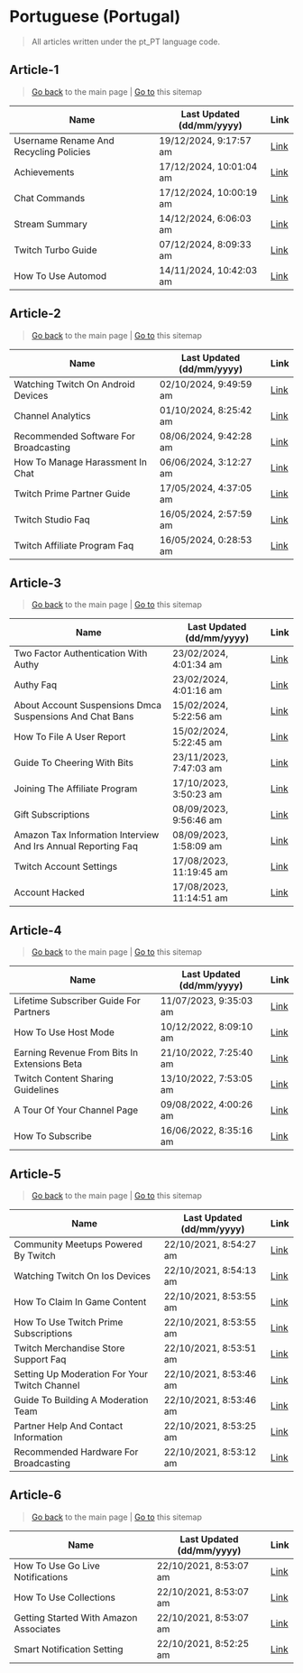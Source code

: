 # Portuguese (Portugal)
> All articles written under the pt_PT language code. 

## Article-1
> [Go back](../README.md) to the main page | [Go to](https://help.twitch.tv/s/sitemap-topicarticle-1.xml) this sitemap

| Name                                   | Last Updated (dd/mm/yyyy) | Link                                                                                            |
|----------------------------------------|---------------------------|-------------------------------------------------------------------------------------------------|
| Username Rename And Recycling Policies | 19/12/2024, 9:17:57 am    | [Link](https://help.twitch.tv/s/article/username-rename-and-recycling-policies?language=pt_PT)  |
| Achievements                           | 17/12/2024, 10:01:04 am   | [Link](https://help.twitch.tv/s/article/achievements?language=pt_PT)                            |
| Chat Commands                          | 17/12/2024, 10:00:19 am   | [Link](https://help.twitch.tv/s/article/chat-commands?language=pt_PT)                           |
| Stream Summary                         | 14/12/2024, 6:06:03 am    | [Link](https://help.twitch.tv/s/article/stream-summary?language=pt_PT)                          |
| Twitch Turbo Guide                     | 07/12/2024, 8:09:33 am    | [Link](https://help.twitch.tv/s/article/twitch-turbo-guide?language=pt_PT)                      |
| How To Use Automod                     | 14/11/2024, 10:42:03 am   | [Link](https://help.twitch.tv/s/article/how-to-use-automod?language=pt_PT)                      |



## Article-2
> [Go back](../README.md) to the main page | [Go to](https://help.twitch.tv/s/sitemap-topicarticle-2.xml) this sitemap

| Name                                  | Last Updated (dd/mm/yyyy) | Link                                                                                           |
|---------------------------------------|---------------------------|------------------------------------------------------------------------------------------------|
| Watching Twitch On Android Devices    | 02/10/2024, 9:49:59 am    | [Link](https://help.twitch.tv/s/article/watching-twitch-on-android-devices?language=pt_PT)     |
| Channel Analytics                     | 01/10/2024, 8:25:42 am    | [Link](https://help.twitch.tv/s/article/channel-analytics?language=pt_PT)                      |
| Recommended Software For Broadcasting | 08/06/2024, 9:42:28 am    | [Link](https://help.twitch.tv/s/article/recommended-software-for-broadcasting?language=pt_PT)  |
| How To Manage Harassment In Chat      | 06/06/2024, 3:12:27 am    | [Link](https://help.twitch.tv/s/article/how-to-manage-harassment-in-chat?language=pt_PT)       |
| Twitch Prime Partner Guide            | 17/05/2024, 4:37:05 am    | [Link](https://help.twitch.tv/s/article/twitch-prime-partner-guide?language=pt_PT)             |
| Twitch Studio Faq                     | 16/05/2024, 2:57:59 am    | [Link](https://help.twitch.tv/s/article/twitch-studio-faq?language=pt_PT)                      |
| Twitch Affiliate Program Faq          | 16/05/2024, 0:28:53 am    | [Link](https://help.twitch.tv/s/article/twitch-affiliate-program-faq?language=pt_PT)           |



## Article-3
> [Go back](../README.md) to the main page | [Go to](https://help.twitch.tv/s/sitemap-topicarticle-3.xml) this sitemap

| Name                                                          | Last Updated (dd/mm/yyyy) | Link                                                                                                                   |
|---------------------------------------------------------------|---------------------------|------------------------------------------------------------------------------------------------------------------------|
| Two Factor Authentication With Authy                          | 23/02/2024, 4:01:34 am    | [Link](https://help.twitch.tv/s/article/two-factor-authentication-with-authy?language=pt_PT)                           |
| Authy Faq                                                     | 23/02/2024, 4:01:16 am    | [Link](https://help.twitch.tv/s/article/authy-faq?language=pt_PT)                                                      |
| About Account Suspensions Dmca Suspensions And Chat Bans      | 15/02/2024, 5:22:56 am    | [Link](https://help.twitch.tv/s/article/about-account-suspensions-dmca-suspensions-and-chat-bans?language=pt_PT)       |
| How To File A User Report                                     | 15/02/2024, 5:22:45 am    | [Link](https://help.twitch.tv/s/article/how-to-file-a-user-report?language=pt_PT)                                      |
| Guide To Cheering With Bits                                   | 23/11/2023, 7:47:03 am    | [Link](https://help.twitch.tv/s/article/guide-to-cheering-with-bits?language=pt_PT)                                    |
| Joining The Affiliate Program                                 | 17/10/2023, 3:50:23 am    | [Link](https://help.twitch.tv/s/article/joining-the-affiliate-program?language=pt_PT)                                  |
| Gift Subscriptions                                            | 08/09/2023, 9:56:46 am    | [Link](https://help.twitch.tv/s/article/gift-subscriptions?language=pt_PT)                                             |
| Amazon Tax Information Interview And Irs Annual Reporting Faq | 08/09/2023, 1:58:09 am    | [Link](https://help.twitch.tv/s/article/amazon-tax-information-interview-and-irs-annual-reporting-faq?language=pt_PT)  |
| Twitch Account Settings                                       | 17/08/2023, 11:19:45 am   | [Link](https://help.twitch.tv/s/article/twitch-account-settings?language=pt_PT)                                        |
| Account Hacked                                                | 17/08/2023, 11:14:51 am   | [Link](https://help.twitch.tv/s/article/account-hacked?language=pt_PT)                                                 |



## Article-4
> [Go back](../README.md) to the main page | [Go to](https://help.twitch.tv/s/sitemap-topicarticle-4.xml) this sitemap

| Name                                         | Last Updated (dd/mm/yyyy) | Link                                                                                                  |
|----------------------------------------------|---------------------------|-------------------------------------------------------------------------------------------------------|
| Lifetime Subscriber Guide For Partners       | 11/07/2023, 9:35:03 am    | [Link](https://help.twitch.tv/s/article/lifetime-subscriber-guide-for-partners?language=pt_PT)        |
| How To Use Host Mode                         | 10/12/2022, 8:09:10 am    | [Link](https://help.twitch.tv/s/article/how-to-use-host-mode?language=pt_PT)                          |
| Earning Revenue From Bits In Extensions Beta | 21/10/2022, 7:25:40 am    | [Link](https://help.twitch.tv/s/article/earning-revenue-from-bits-in-extensions-beta?language=pt_PT)  |
| Twitch Content Sharing Guidelines            | 13/10/2022, 7:53:05 am    | [Link](https://help.twitch.tv/s/article/twitch-content-sharing-guidelines?language=pt_PT)             |
| A Tour Of Your Channel Page                  | 09/08/2022, 4:00:26 am    | [Link](https://help.twitch.tv/s/article/a-tour-of-your-channel-page?language=pt_PT)                   |
| How To Subscribe                             | 16/06/2022, 8:35:16 am    | [Link](https://help.twitch.tv/s/article/how-to-subscribe?language=pt_PT)                              |



## Article-5
> [Go back](../README.md) to the main page | [Go to](https://help.twitch.tv/s/sitemap-topicarticle-5.xml) this sitemap

| Name                                          | Last Updated (dd/mm/yyyy) | Link                                                                                                   |
|-----------------------------------------------|---------------------------|--------------------------------------------------------------------------------------------------------|
| Community Meetups Powered By Twitch           | 22/10/2021, 8:54:27 am    | [Link](https://help.twitch.tv/s/article/community-meetups-powered-by-twitch?language=pt_PT)            |
| Watching Twitch On Ios Devices                | 22/10/2021, 8:54:13 am    | [Link](https://help.twitch.tv/s/article/watching-twitch-on-ios-devices?language=pt_PT)                 |
| How To Claim In Game Content                  | 22/10/2021, 8:53:55 am    | [Link](https://help.twitch.tv/s/article/how-to-claim-in-game-content?language=pt_PT)                   |
| How To Use Twitch Prime Subscriptions         | 22/10/2021, 8:53:55 am    | [Link](https://help.twitch.tv/s/article/how-to-use-twitch-prime-subscriptions?language=pt_PT)          |
| Twitch Merchandise Store Support Faq          | 22/10/2021, 8:53:51 am    | [Link](https://help.twitch.tv/s/article/twitch-merchandise-store-support-faq?language=pt_PT)           |
| Setting Up Moderation For Your Twitch Channel | 22/10/2021, 8:53:46 am    | [Link](https://help.twitch.tv/s/article/setting-up-moderation-for-your-twitch-channel?language=pt_PT)  |
| Guide To Building A Moderation Team           | 22/10/2021, 8:53:46 am    | [Link](https://help.twitch.tv/s/article/guide-to-building-a-moderation-team?language=pt_PT)            |
| Partner Help And Contact Information          | 22/10/2021, 8:53:25 am    | [Link](https://help.twitch.tv/s/article/partner-help-and-contact-information?language=pt_PT)           |
| Recommended Hardware For Broadcasting         | 22/10/2021, 8:53:12 am    | [Link](https://help.twitch.tv/s/article/recommended-hardware-for-broadcasting?language=pt_PT)          |



## Article-6
> [Go back](../README.md) to the main page | [Go to](https://help.twitch.tv/s/sitemap-topicarticle-6.xml) this sitemap

| Name                                   | Last Updated (dd/mm/yyyy) | Link                                                                                            |
|----------------------------------------|---------------------------|-------------------------------------------------------------------------------------------------|
| How To Use Go Live Notifications       | 22/10/2021, 8:53:07 am    | [Link](https://help.twitch.tv/s/article/how-to-use-go-live-notifications?language=pt_PT)        |
| How To Use Collections                 | 22/10/2021, 8:53:07 am    | [Link](https://help.twitch.tv/s/article/how-to-use-collections?language=pt_PT)                  |
| Getting Started With Amazon Associates | 22/10/2021, 8:53:07 am    | [Link](https://help.twitch.tv/s/article/getting-started-with-amazon-associates?language=pt_PT)  |
| Smart Notification Setting             | 22/10/2021, 8:52:25 am    | [Link](https://help.twitch.tv/s/article/smart-notification-setting?language=pt_PT)              |



